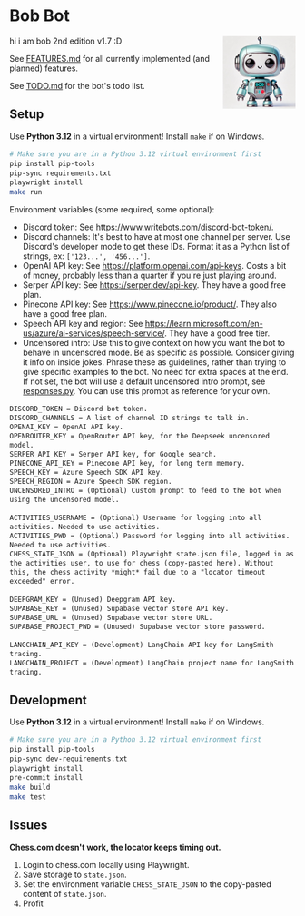 # Bob Bot

<!-- index.rst content start -->

<img src="https://github.com/Giantpizzahead/bob-bot/blob/main/res/bob.jpg" alt="A cute robot named Bob" align="right" width="128">

hi i am bob 2nd edition v1.7 :D

See [FEATURES.md](https://github.com/Giantpizzahead/bob-bot/blob/main/FEATURES.md) for all currently implemented (and planned) features.

See [TODO.md](https://github.com/Giantpizzahead/bob-bot/blob/main/TODO.md) for the bot's todo list.

## Setup

Use **Python 3.12** in a virtual environment! Install `make` if on Windows.

```sh
# Make sure you are in a Python 3.12 virtual environment first
pip install pip-tools
pip-sync requirements.txt
playwright install
make run
```

Environment variables (some required, some optional):

- Discord token: See https://www.writebots.com/discord-bot-token/.
- Discord channels: It's best to have at most one channel per server. Use Discord's developer mode to get these IDs. Format it as a Python list of strings, ex: `['123...', '456...']`.
- OpenAI API key: See https://platform.openai.com/api-keys. Costs a bit of money, probably less than a quarter if you're just playing around.
- Serper API key: See https://serper.dev/api-key. They have a good free plan.
- Pinecone API key: See https://www.pinecone.io/product/. They also have a good free plan.
- Speech API key and region: See https://learn.microsoft.com/en-us/azure/ai-services/speech-service/. They have a good free tier.
- Uncensored intro: Use this to give context on how you want the bot to behave in uncensored mode. Be as specific as possible. Consider giving it info on inside jokes. Phrase these as guidelines, rather than trying to give specific examples to the bot. No need for extra spaces at the end. If not set, the bot will use a default uncensored intro prompt, see [responses.py](https://github.com/Giantpizzahead/bob-bot/blob/main/src/bobbot/agents/responses.py). You can use this prompt as reference for your own.

```text
DISCORD_TOKEN = Discord bot token.
DISCORD_CHANNELS = A list of channel ID strings to talk in.
OPENAI_KEY = OpenAI API key.
OPENROUTER_KEY = OpenRouter API key, for the Deepseek uncensored model.
SERPER_API_KEY = Serper API key, for Google search.
PINECONE_API_KEY = Pinecone API key, for long term memory.
SPEECH_KEY = Azure Speech SDK API key.
SPEECH_REGION = Azure Speech SDK region.
UNCENSORED_INTRO = (Optional) Custom prompt to feed to the bot when using the uncensored model.

ACTIVITIES_USERNAME = (Optional) Username for logging into all activities. Needed to use activities.
ACTIVITIES_PWD = (Optional) Password for logging into all activities. Needed to use activities.
CHESS_STATE_JSON = (Optional) Playwright state.json file, logged in as the activities user, to use for chess (copy-pasted here). Without this, the chess activity *might* fail due to a "locator timeout exceeded" error.

DEEPGRAM_KEY = (Unused) Deepgram API key.
SUPABASE_KEY = (Unused) Supabase vector store API key.
SUPABASE_URL = (Unused) Supabase vector store URL.
SUPABASE_PROJECT_PWD = (Unused) Supabase vector store password.

LANGCHAIN_API_KEY = (Development) LangChain API key for LangSmith tracing.
LANGCHAIN_PROJECT = (Development) LangChain project name for LangSmith tracing.
```

## Development

Use **Python 3.12** in a virtual environment! Install `make` if on Windows.

```sh
# Make sure you are in a Python 3.12 virtual environment first
pip install pip-tools
pip-sync dev-requirements.txt
playwright install
pre-commit install
make build
make test
```

## Issues

**Chess.com doesn't work, the locator keeps timing out.**

1. Login to chess.com locally using Playwright.
2. Save storage to `state.json`.
3. Set the environment variable `CHESS_STATE_JSON` to the copy-pasted content of `state.json`.
4. Profit
